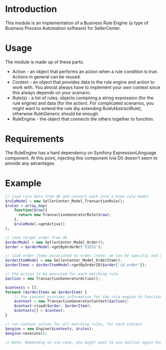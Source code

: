 Introduction
============

This module is an implementation of a Business Rule Engine (a type of Business Process Automation software) for SellerCenter.

Usage
=====

The module is made up of these parts:

- Action - an object that performs an action when a rule condition is true. Actions in general can be reused.
- Context - an object that provides data to the rule engine and action to work with.
  You almost always have to implement your own context since this always depends on your scenario.
- Rule(s) - a list of rules, objects containing a string expression (for the rule engine) and data (for the action).
  For complicated scenarios, you might want to extend the rule (by extending Rule\AbstractRule), otherwise Rule\Generic should be enough.
- RuleEngine - the object that connects the others together to function.

Requirements
============

The RuleEngine has a hard dependency on Symfony ExpressionLAnguage component.
At this point, injecting this component (via DI) doesn't seem to provide any advantages.

Example
=======

```php
// load rule data from db and convert each into a know rule model
$ruleModel = new SellerCenter_Model_TransactionRule();
$rules = array_map(
    function($row){
      return new TransactionGeneratorRule($row);
    },
    $ruleModel->getActive()
);

// load target order from db
$orderModel = new SellerCenter_Model_Order();
$order = $orderModel->getByOrderNr('53252');

// load order items associated to order (note: we can be specific and only process particular order items)
$orderItemModel = new SellerCenter_Model_OrderItem();
$orderItems = $orderItemModel->getByOrderID($order['id_order']);

// the action to be executed for each matching rule
$action = new TransactionGeneratorAction();

$contexts = [];
foreach ($orderItems as $orderItem) {
    // the context provides information for the rule engine to function properly
    $context = new TransactionGeneratorContext($action);
    $context->load($order, $orderItem);
    $contexts[] = $context;
}

// run context action for all matching rules, for each context
$engine = new Engine($contexts, $rules);
$engine->execute();

// Note: Depending on use-case, you might want to use $action again here, for example to retrieve generated transactions. A specialized action can also persist generated transactions to db.
```